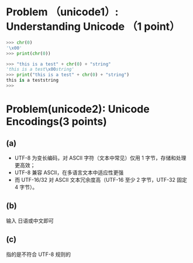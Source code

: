 # Problem （unicode1）: Understanding Unicode （1 point）

```python
>>> chr(0)
'\x00'
>>> print(chr(0))

>>> "this is a test" + chr(0) + "string"
'this is a test\x00string'
>>> print("this is a test" + chr(0) + "string")
this is a teststring
>>>
```

# Problem(unicode2): Unicode Encodings(3 points)

## (a)

- UTF-8 为变长编码，对 ASCII 字符（文本中常见）仅用 1 字节，存储和处理更高效；
- UTF-8 兼容 ASCII，在多语言文本中适应性更强
- 而 UTF-16/32 对 ASCII 文本冗余度高（UTF-16 至少 2 字节，UTF-32 固定 4 字节）。

## (b)

输入 日语或中文即可

## (c)

指的是不符合 UTF-8 规则的
